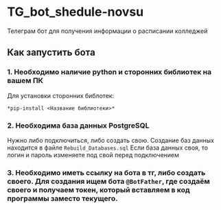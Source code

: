 # TG_bot_shedule-novsu
Телеграм бот для получения информации о расписании колледжей

## Как запустить бота
### 1. Необходимо наличие python и сторонних библиотек на вашем ПК
Для установки сторонних библотек: 
```
*pip-install <Название библиотеки>*
```

### 2. Необходима база данных PostgreSQL
Нужно либо подключиться, либо создать свою. Создание баз данных находится в файле `Rebuild_Databases.sql`
Если база данных своя, то логин и пароль изменяете под свой перед подключением

### 3. Необходимо иметь ссылку на бота в тг, либо создать своего. Для создания ищем бота `@BotFather`, где создаём своего и получаем токен, который вставляем в код программы заместо текущего. 